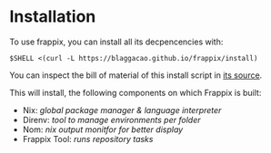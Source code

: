 # Installation

To use frappix, you can install all its decpencencies with:

```console
$SHELL <(curl -L https://blaggacao.github.io/frappix/install)
```

You can inspect the bill of material of this install script in [its source](https://github.com/paisano-nix/onboarding/blob/main/install).

This will install, the following components on which Frappix is built:

- Nix: _global package manager & language interpreter_
- Direnv: _tool to manage environments per folder_
- Nom: _nix output monitfor for better display_
- Frappix Tool: _runs repository tasks_
